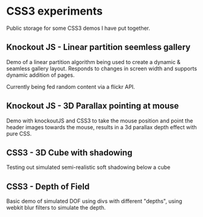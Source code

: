 CSS3 experiments
=================

Public storage for some CSS3 demos I have put together.

Knockout JS - Linear partition seemless gallery
------
Demo of a linear partition algorithm being used to create a dynamic & seamless gallery layout. Responds to changes in screen width and supports dynamic addition of pages.

Currently being fed random content via a flickr API.

Knockout JS - 3D Parallax pointing at mouse
------
Demo with knockoutJS and CSS3 to take the mouse position and point the header images towards the mouse, results in a 3d parallax depth effect with pure CSS.

CSS3 - 3D Cube with shadowing
------
Testing out simulated semi-realistic soft shadowing below a cube

CSS3 - Depth of Field
------
Basic demo of simulated DOF using divs with different "depths", using webkit blur filters to simulate the depth.